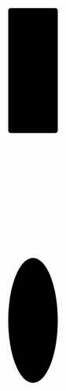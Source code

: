 <svg viewBox="0 0 10 10" xmlns="http://www.w3.org/2000/svg">
  <rect width="2" height="5">
    <animate
      attributeName="rx"
      values="0;5;0"
      dur="5s"
      repeatCount="indefinite" />
  </rect>
</svg>
<svg viewBox="0 0 10 10" xmlns="http://www.w3.org/2000/svg">
  <rect width="2" height="5">
    <animate
      attributeName="rx"
      values="5;5;0"
      dur="5s"
      repeatCount="indefinite" />
  </rect>
</svg>

